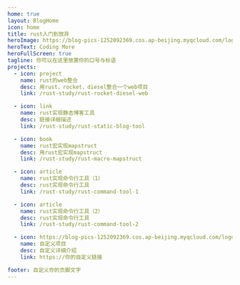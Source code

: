 ```yaml
---
home: true
layout: BlogHome
icon: home
title: rust入门到放弃
heroImage: https://blog-pics-1252092369.cos.ap-beijing.myqcloud.com/logo-blog%20(1).svg
heroText: Coding More
heroFullScreen: true
tagline: 你可以在这里放置你的口号与标语
projects:
  - icon: project
    name: rust的web整合
    desc: 用rust，rocket，diesel整合一个web项目
    link: /rust-study/rust-rocket-diesel-web

  - icon: link
    name: rust实现静态博客工具
    desc: 链接详细描述
    link: /rust-study/rust-static-blog-tool

  - icon: book
    name: rust宏实现mapstruct
    desc: 用rust宏实现mapstruct
    link: /rust-study/rust-macro-mapstruct

  - icon: article
    name: rust实现命令行工具（1）
    desc: rust实现命令行工具
    link: /rust-study/rust-command-tool-1

  - icon: article
    name: rust实现命令行工具（2）
    desc: rust实现命令行工具
    link: /rust-study/rust-command-tool-2

  - icon: https://blog-pics-1252092369.cos.ap-beijing.myqcloud.com/logo-blog%20(1).svg
    name: 自定义项目
    desc: 自定义详细介绍
    link: https://你的自定义链接

footer: 自定义你的页脚文字
---
```

